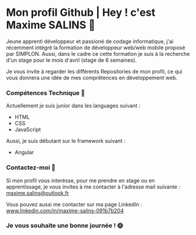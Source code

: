 # Mon profil Github | Hey ! c'est Maxime SALINS 👋

Jeune apprenti développeur et passioné de codage informatique, j'ai récemment intégré la formation de développeur web/web mobile proposé par SIMPLON. Aussi, dans le cadre ce cette formation je suis à la recherche d'un stage pour le mois d'avril (stage de 6 semaines).

Je vous invite à regarder les différents Repositories de mon profil, ce qui vous donnera une idée de mes comprétences en développement web.

### Compétences Technique 🔭

Actuellement je suis junior dans les languages suivant :
- HTML
- CSS
- JavaScript

Aussi, je suis débutant sur le framework suivant :
- Angular

### Contactez-moi 🤝

Si mon profil vous interésse, pour me prendre en stage ou en apprentissage, je vous invites à me contacter à l'adresse mail suivante : maxime.salins@outlook.fr

Vous pouvez aussi me contacter sur ma page LinkedIn : www.linkedin.com/in/maxime-salins-091b7b204

### Je vous souhaite une bonne journée ! 🌞
<!--
**Maxime-SALINS/Maxime-SALINS** is a ✨ _special_ ✨ repository because its `README.md` (this file) appears on your GitHub profile.

Here are some ideas to get you started:

- 🔭 I’m currently working on ...
- 🌱 I’m currently learning ...
- 👯 I’m looking to collaborate on ...
- 🤔 I’m looking for help with ...
- 💬 Ask me about ...
- 📫 How to reach me: ...
- 😄 Pronouns: ...
- ⚡ Fun fact: ...
-->
